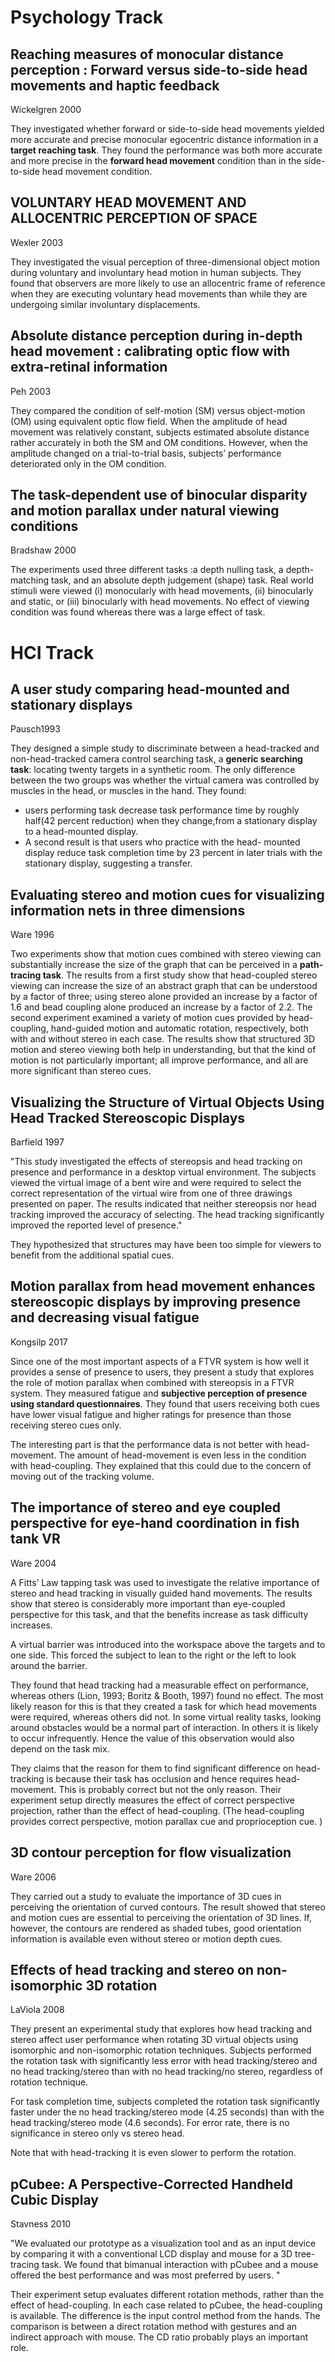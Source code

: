 # Psychology Track

## Reaching measures of monocular distance perception : Forward versus side-to-side head movements and haptic feedback

Wickelgren 2000

They investigated whether forward or side-to-side head movements yielded more accurate and precise monocular egocentric distance information in a **target reaching task**. They found the performance was both more accurate and more precise in the **forward head movement** condition than in the side-to-side head movement condition.

## VOLUNTARY HEAD MOVEMENT AND ALLOCENTRIC PERCEPTION OF SPACE

Wexler 2003

They investigated the visual perception of three-dimensional object motion during voluntary and involuntary head motion in human subjects. They found that observers are more likely to use an allocentric frame of reference when they are executing voluntary head movements than while they are undergoing similar involuntary displacements.

## Absolute distance perception during in-depth head movement : calibrating optic flow with extra-retinal information

Peh 2003

They compared the condition of self-motion (SM) versus object-motion (OM) using equivalent optic flow field. When the amplitude of head movement was relatively constant, subjects estimated absolute distance rather accurately in both the SM and OM conditions. However, when the amplitude changed on a trial-to-trial basis, subjects’ performance deteriorated only in the OM condition. 

## The task-dependent use of binocular disparity and motion parallax under natural viewing conditions

Bradshaw 2000

The experiments used three different tasks :a depth nulling task, a depth-matching task, and an absolute depth judgement (shape) task. Real world stimuli were viewed (i) monocularly with head movements, (ii) binocularly and static, or (iii) binocularly with head movements. No effect of viewing condition was found whereas there was a large effect of task.

# HCI Track

## A user study comparing head-mounted and stationary displays

Pausch1993

They designed a simple study to discriminate between a head-tracked and non-head-tracked camera control searching task, a **generic searching task**: locating twenty targets in a synthetic room. The only difference between the two groups was whether the virtual camera was controlled by muscles in the head, or muscles in the hand. They found: 
- users performing task decrease task performance time by roughly half(42 percent reduction) when they change,from a stationary display to a head-mounted display. 
- A second result is that users who practice with the head- mounted display reduce task completion time by 23 percent in later trials with the stationary display, suggesting a transfer.

## Evaluating stereo and motion cues for visualizing information nets in three dimensions

Ware 1996

Two experiments show that motion cues combined with stereo viewing can substantially increase the size of the graph that can be perceived in a **path-tracing task**. 
The results from a first study show that head-coupled stereo viewing can increase the size of an abstract graph that can be understood by a factor of three; using stereo alone provided an increase by a factor of 1.6 and bead coupling alone produced an increase by a factor of 2.2. 
The second experiment examined a variety of motion cues provided by head-coupling, hand-guided motion and automatic rotation, respectively, both with and without stereo in each case. The results show that structured 3D motion and stereo viewing both help in understanding, but that the kind of motion is not particularly important; all improve performance, and all are more significant than stereo cues. 

## Visualizing the Structure of Virtual Objects Using Head Tracked Stereoscopic Displays

Barfield 1997

"This study investigated the effects of stereopsis and head tracking on presence and performance in a desktop virtual environment. The subjects viewed the virtual image of a bent wire and were required to select the correct representation of the virtual wire from one of three drawings presented on paper. The results indicated that neither stereopsis nor head tracking improved the accuracy of selecting. The head tracking significantly improved the reported level of presence."

They hypothesized that structures may have been too simple for viewers to benefit from the additional spatial cues. 

## Motion parallax from head movement enhances stereoscopic displays by improving presence and decreasing visual fatigue

Kongsilp 2017

Since one of the most important aspects of a FTVR system is how well it provides a sense of presence to users, they present a study that explores the role of motion parallax when combined with stereopsis in a FTVR system. They measured fatigue and **subjective perception of presence using standard questionnaires**. They found that users receiving both cues have lower visual fatigue and higher ratings for presence than those receiving stereo cues only.

The interesting part is that the performance data is not better with head-movement. The amount of head-movement is even less in the condition with head-coupling. They explained that this could due to the concern of moving out of the tracking volume. 

## The importance of stereo and eye coupled perspective for eye-hand coordination in fish tank VR

Ware 2004

A Fitts’ Law tapping task was used to investigate the relative importance of stereo and head tracking in visually guided hand movements. The results show that stereo is considerably more important than eye-coupled perspective for this task, and that the benefits increase as task difficulty increases. 

A virtual barrier was introduced into the workspace above the targets and to one side. This forced the subject to lean to the right or the left to look around the barrier.

They found that head tracking had a measurable effect on performance, whereas others (Lion, 1993; Boritz & Booth, 1997) found no effect. The most likely reason for this is that they created a task for which head movements were required, whereas others did not. In some virtual reality tasks, looking around obstacles would be a normal part of interaction. In others it is likely to occur infrequently. Hence the value of this observation would also depend on the task mix.

They claims that the reason for them to find significant difference on head-tracking is because their task has occlusion and hence requires head-movement. This is probably correct but not the only reason. Their experiment setup directly measures the effect of correct perspective projection, rather than the effect of head-coupling. (The head-coupling provides correct perspective, motion parallax cue and proprioception cue. )



## 3D contour perception for flow visualization

Ware 2006

They carried out a study to evaluate the importance of 3D cues in perceiving the orientation of curved contours.
The result showed that stereo and motion cues are essential to perceiving the orientation of 3D lines.
If, however, the contours are rendered as shaded tubes, good orientation information is available even without stereo or motion depth cues.



## Effects of head tracking and stereo on non-isomorphic 3D rotation

LaViola 2008

They present an experimental study that explores how head tracking and stereo affect user performance when rotating 3D virtual objects using isomorphic and non-isomorphic rotation techniques. Subjects performed the rotation task with significantly less error with head tracking/stereo and no head tracking/stereo than with no head tracking/no stereo, regardless of rotation technique. 

 For task completion time, subjects completed the rotation task significantly faster under the no head tracking/stereo mode (4.25 seconds) than with the head tracking/stereo mode (4.6 seconds). For error rate, there is no significance in stereo only vs stereo head.  

Note that with head-tracking it is even slower to perform the rotation.



## pCubee: A Perspective-Corrected Handheld Cubic Display

Stavness 2010

"We evaluated our prototype as a visualization tool and as an input device by comparing it with a conventional LCD display and mouse for a 3D tree-tracing task. We found that bimanual interaction with pCubee and a mouse offered the best performance and was most preferred by users. "

Their experiment setup evaluates different rotation methods, rather than the effect of head-coupling. In each case related to pCubee, the head-coupling is available. The difference is the input control method from the hands. The comparison is between a direct rotation method with gestures and an indirect approach with mouse. The CD ratio probably plays an important role. 